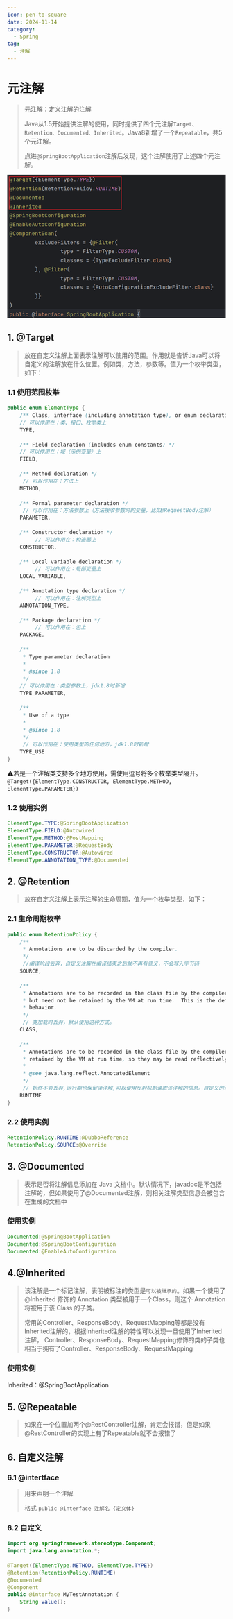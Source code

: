 ```yaml
---
icon: pen-to-square
date: 2024-11-14
category:
  - Spring
tag:
  - 注解
---
```

# 元注解

> 元注解：定义注解的注解
>
> Java从1.5开始提供注解的使用，同时提供了四个元注解`Target、Retention、Documented、Inherited`。Java8新增了一个`Repeatable`，共5个元注解。
>
> 点进`@SpringBootApplication`注解后发现，这个注解使用了上述四个元注解。
<!-- more -->
<img src="元注解.assets\image-20241113221541532.png" alt="image-20241113221541532" style="zoom: 67%;" />

## 1. @Target

>  放在自定义注解上面表示注解可以使用的范围。作用就是告诉Java可以将自定义的注解放在什么位置。例如类，方法，参数等。值为一个枚举类型，如下：

### 1.1 使用范围枚举

```java 
public enum ElementType {
    /** Class, interface (including annotation type), or enum declaration */
    // 可以作用在：类、接口、枚举类上
    TYPE,

    /** Field declaration (includes enum constants) */
    // 可以作用在：域（示例变量）上
    FIELD,

    /** Method declaration */
     // 可以作用在：方法上
    METHOD,

    /** Formal parameter declaration */
     // 可以作用在：方法参数上（方法接收参数时的变量，比如@RequestBody注解）
    PARAMETER,

    /** Constructor declaration */
         // 可以作用在：构造器上
    CONSTRUCTOR,

    /** Local variable declaration */
         // 可以作用在：局部变量上
    LOCAL_VARIABLE,

    /** Annotation type declaration */
         // 可以作用在：注解类型上
    ANNOTATION_TYPE,

    /** Package declaration */
         // 可以作用在：包上
    PACKAGE,

    /**
     * Type parameter declaration
     *
     * @since 1.8
     */
    // 可以作用在：类型参数上，jdk1.8时新增
    TYPE_PARAMETER,

    /**
     * Use of a type
     *
     * @since 1.8
     */
     // 可以作用在：使用类型的任何地方，jdk1.8时新增
    TYPE_USE
}
```

:warning:若是一个注解类支持多个地方使用，需使用逗号将多个枚举类型隔开。`@Target({ElementType.CONSTRUCTOR, ElementType.METHOD, ElementType.PARAMETER})`

### 1.2 使用实例

```java
ElementType.TYPE:@SpringBootApplication
ElementType.FIELD:@Autowired
ElementType.METHOD:@PostMapping
ElementType.PARAMETER:@RequestBody
ElementType.CONSTRUCTOR:@Autowired
ElementType.ANNOTATION_TYPE:@Documented
```

## 2. @Retention

> 放在自定义注解上表示注解的生命周期，值为一个枚举类型，如下：

### 2.1 生命周期枚举

```java
public enum RetentionPolicy {
    /**
     * Annotations are to be discarded by the compiler.
     */
     //编译阶段丢弃，自定义注解在编译结束之后就不再有意义，不会写入字节码
    SOURCE,

    /**
     * Annotations are to be recorded in the class file by the compiler
     * but need not be retained by the VM at run time.  This is the default
     * behavior.
     */
     // 类加载时丢弃，默认使用这种方式。
    CLASS,

    /**
     * Annotations are to be recorded in the class file by the compiler and
     * retained by the VM at run time, so they may be read reflectively.
     *
     * @see java.lang.reflect.AnnotatedElement
     */
     // 始终不会丢弃,运行期也保留读注解,可以使用反射机制读取该注解的信息。自定义的注解通常使用这种方式
    RUNTIME
}
```

### 2.2 使用实例

```java
RetentionPolicy.RUNTIME:@DubboReference
RetentionPolicy.SOURCE:@Override
```

## 3. @Documented

> 表示是否将注解信息添加在 Java 文档中。默认情况下，javadoc是不包括注解的，但如果使用了@Documented注解，则相关注解类型信息会被包含在生成的文档中

### 使用实例

```java
Documented:@SpringBootApplication
Documented:@SpringBootConfiguration
Documented:@EnableAutoConfiguration
```

## 4.@Inherited

> 该注解是一个标记注解，表明被标注的类型是`可以被继承的`。如果一个使用了 @Inherited 修饰的 Annotation 类型被用于一个Class，则这个 Annotation 将被用于该 Class 的子类。
>
> 常用的Controller、ResponseBody、RequestMapping等都是没有Inherited注解的，根据Inherited注解的特性可以发现一旦使用了Inherited注解， Controller、ResponseBody、RequestMapping修饰的类的子类也相当于拥有了Controller、ResponseBody、RequestMapping

### 使用实例

Inherited：@SpringBootApplication

## 5. @Repeatable

> 如果在一个位置加两个@RestController注解，肯定会报错，但是如果@RestController的实现上有了Repeatable就不会报错了

## 6. 自定义注解

### 6.1 @intertface

> 用来声明一个注解
>
> 格式 `public @interface 注解名 {定义体}`

### 6.2 自定义

```java 
import org.springframework.stereotype.Component;
import java.lang.annotation.*;
 
@Target({ElementType.METHOD, ElementType.TYPE})
@Retention(RetentionPolicy.RUNTIME)
@Documented
@Component
public @interface MyTestAnnotation {
    String value();
}
```

